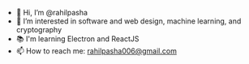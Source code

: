 - 👋 Hi, I’m @rahilpasha
- 👀 I’m interested in software and web design, machine learning, and cryptography
- 📚 I'm learning Electron and ReactJS
- 📫 How to reach me: rahilpasha006@gmail.com

<!---
rahilpasha/rahilpasha is a ✨ special ✨ repository because its `README.md` (this file) appears on your GitHub profile.
You can click the Preview link to take a look at your changes.
--->

